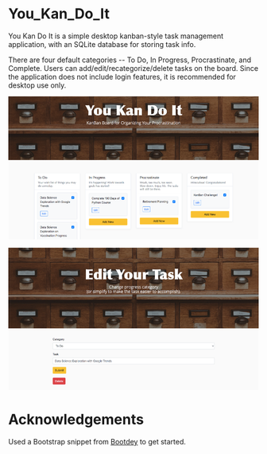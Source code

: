 # You_Kan_Do_It
You Kan Do It is a simple desktop kanban-style task management application, with an SQLite database for storing task info.

There are four default categories -- To Do, In Progress, Procrastinate, and Complete. Users can add/edit/recategorize/delete tasks on the board. 
Since the application does not include login features, it is recommended for desktop use only.

![app_screenshot](https://github.com/Holly-Transport/You_Kan_Do_It/blob/master/screenshots/kb_app1.png)

![app_screenshot](https://github.com/Holly-Transport/You_Kan_Do_It/blob/master/screenshots/kb_app2.png)

# Acknowledgements
Used a Bootstrap snippet from [Bootdey](https://www.bootdey.com/snippets/view/bs4-Kanban-Board ) to get started. 
